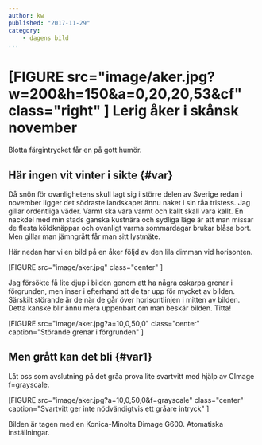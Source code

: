 ```yaml
---
author: kw
published: "2017-11-29"
category:
    - dagens bild
...
```




[FIGURE src="image/aker.jpg?w=200&h=150&a=0,20,20,53&cf" class="right" ]
Lerig åker i skånsk november
==================================



Blotta färgintrycket får en på gott humör.


<!--more-->



Här ingen vit vinter i sikte {#var}
-----------------------------------
Då snön för ovanlighetens skull lagt sig i större delen av Sverige redan i november ligger det södraste landskapet ännu naket i sin råa tristess. Jag gillar ordentliga väder. Varmt ska vara varmt och kallt skall vara kallt. En nackdel med min stads ganska kustnära och sydliga läge är att man missar de flesta köldknäppar och ovanligt varma sommardagar brukar blåsa bort. Men gillar man jämngrått får man sitt lystmäte.

Här nedan har vi en bild på en åker följd av den lila dimman vid horisonten.

[FIGURE src="image/aker.jpg" class="center" ]

Jag försökte få lite djup i bilden genom att ha några oskarpa grenar i förgrunden, men inser i efterhand att de tar upp för mycket av bilden. Särskilt störande är de när de går över horisontlinjen i mitten av bilden. Detta kanske blir ännu mera uppenbart om man beskär bilden. Titta!

[FIGURE src="image/aker.jpg?a=10,0,50,0" class="center" caption="Störande grenar i förgrunden" ]

Men grått kan det bli {#var1}
-----------------------------------


Låt oss som avslutning på det gråa prova lite svartvitt med hjälp av CImage f=grayscale.

[FIGURE src="image/aker.jpg?a=10,0,50,0&f=grayscale" class="center" caption="Svartvitt ger inte nödvändigtvis ett gråare intryck" ]

Bilden är tagen med en Konica-Minolta Dimage G600. Atomatiska inställningar.
